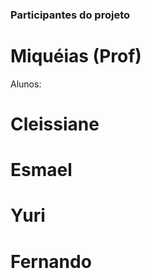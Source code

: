 ### Participantes do projeto

# Miquéias (Prof)
Alunos:

# Cleissiane
# Esmael 
# Yuri 
# Fernando 


